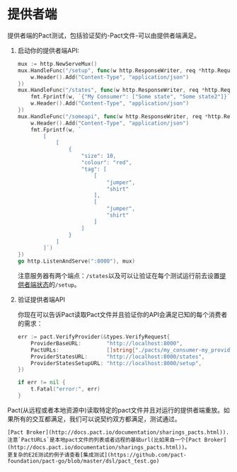 # 提供者端

提供者端的Pact测试，包括验证契约-Pact文件-可以由提供者端满足。

1. 启动你的提供者端API:

	```go
	mux := http.NewServeMux()
	mux.HandleFunc("/setup", func(w http.ResponseWriter, req *http.Request) {
		w.Header().Add("Content-Type", "application/json")
	})
	mux.HandleFunc("/states", func(w http.ResponseWriter, req *http.Request) {
		fmt.Fprintf(w, `{"My Consumer": ["Some state", "Some state2"]}`)
		w.Header().Add("Content-Type", "application/json")
	})
	mux.HandleFunc("/someapi", func(w http.ResponseWriter, req *http.Request) {
		w.Header().Add("Content-Type", "application/json")
		fmt.Fprintf(w, `
			[
				[
					{
						"size": 10,
						"colour": "red",
						"tag": [
							[
								"jumper",
								"shirt"
							],
							[
								"jumper",
								"shirt"
							]
						]
					}
				]
			]`)
	})
	go http.ListenAndServe(":8000"), mux)
	```

	注意服务器有两个端点：`/states`以及可以让验证在每个测试运行前去设置[提供者端状态](http://docs.pact.io/documentation/provider_states.html)的`/setup`。

2. 验证提供者端API

	你现在可以告诉Pact读取Pact文件并且验证你的API会满足已知的每个消费者的需求：

	```go
	err := pact.VerifyProvider(&types.VerifyRequest{
		ProviderBaseURL:        "http://localhost:8000",
		PactURLs:               []string{"./pacts/my_consumer-my_provider.json"},
		ProviderStatesURL:      "http://localhost:8000/states",
		ProviderStatesSetupURL: "http://localhost:8000/setup",
	})

	if err != nil {
		t.Fatal("error:", err)
	}
	```

  Pact(从远程或者本地资源中)读取特定的pact文件并且对运行的提供者端重放。如果所有的交互都满足，我们可以说契约双方都满足，测试通过。

	[Pact Broker](http://docs.pact.io/documentation/sharings_pacts.html)).
	注意`PactURLs`是本地pact文件的列表或者远程的基础url(比如来自一个[Pact Broker](http://docs.pact.io/documentation/sharings_pacts.html))。
	更复杂的E2E测试的例子请查看[集成测试](https://github.com/pact-foundation/pact-go/blob/master/dsl/pact_test.go)